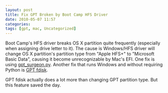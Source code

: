 ```yaml
---
layout: post
title: Fix GPT Broken by Boot Camp HFS Driver
date: 2010-05-07 11:57
categories: 
tags: [gpt, mac, Uncategorized]
---
```


Boot Camp's HFS driver breaks OS X partition quite frequently (especially when assigning drive letter to it). The cause is Windows/HFS driver will change OS X partition's partition type from "Apple HFS+" to "Microsoft Basic Data", causing it become unrecognizable by Mac's EFI. One fix is using [gpt_surgeon.py](http://steelpangolin.wordpress.com/2009/03/15/invalid-bs_jmpboot-in-boot-block-000000/). Another fix that runs Windows and without requiring Python is [GPT fdisk](http://sourceforge.net/projects/gptfdisk/).

GPT fdisk actually does a lot more than changing GPT partition type. But this feature saved the day.
